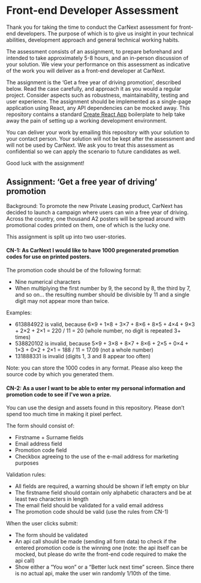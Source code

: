 # Front-end Developer Assessment

Thank you for taking the time to conduct the CarNext assessment for front-end developers. The purpose of which is to give us insight in your technical abilities, development approach and general technical working habits.

The assessment consists of an assignment, to prepare beforehand and intended to take approximately 5-8 hours, and an in-person discussion of your solution. We view your performance on this assessment as indicative of the work you will deliver as a front-end developer at CarNext.

The assignment is the ‘Get a free year of driving promotion’, described below. Read the case carefully, and approach it as you would a regular project. Consider aspects such as robustness, maintainability, testing and user experience. The assignment should be implemented as a single-page application using React, any API dependencies can be mocked away.
This repository contains a standard [Create React App](https://facebook.github.io/create-react-app/) boilerplate to help take away the pain of setting up a working development environment.

You can deliver your work by emailing this repository with your solution to your contact person. Your solution will not be kept after the assessment and will not be used by CarNext. We ask you to treat this assessment as confidential so we can apply the scenario to future candidates as well.

Good luck with the assignment!

## Assignment: ‘Get a free year of driving’ promotion

Background: To promote the new Private Leasing product, CarNext has decided to launch a campaign where users can win a free year of driving. Across the country, one thousand A2 posters will be spread around with promotional codes printed on them, one of which is the lucky one.

This assignment is split up into two user-stories.

#### CN-1: As CarNext I would like to have 1000 pregenerated promotion codes for use on printed posters.

The promotion code should be of the following format:

- Nine numerical characters
- When multiplying the first number by 9, the second by 8, the third by 7, and so on... the resulting number should be divisible by 11 and a single digit may not appear more than twice.

Examples:

- 613884922 is valid, because 6&times;9 + 1&times;8 + 3&times;7 + 8&times;6 + 8&times;5 + 4&times;4 + 9&times;3 + 2&times;2 + 2&times;1 = 220 / 11 = 20 (whole number, no digit is repeated 3+ times)
- 538820102 is invalid, because 5&times;9 + 3&times;8 + 8&times;7 + 8&times;6 + 2&times;5 + 0&times;4 + 1&times;3 + 0&times;2 + 2&times;1 = 188 / 11 = 17.09 (not a whole number)
- 131888331 is invalid (digits 1, 3 and 8 appear too often)

Note: you can store the 1000 codes in any format. Please also keep the source code by which you generated them.

#### CN-2: As a user I want to be able to enter my personal information and promotion code to see if I've won a prize.

You can use the design and assets found in this repository. Please don’t spend too much time in making it pixel perfect.

The form should consist of:

- Firstname + Surname fields
- Email address field
- Promotion code field
- Checkbox agreeing to the use of the e-mail address for marketing purposes

Validation rules:

- All fields are required, a warning should be shown if left empty on blur
- The firstname field should contain only alphabetic characters and be at least two characters in length
- The email field should be validated for a valid email address
- The promotion code should be valid (use the rules from CN-1)

When the user clicks submit:

- The form should be validated
- An api call should be made (sending all form data) to check if the entered promotion code is the winning one (note: the api itself can be mocked, but please do write the front-end code required to make the api call)
- Show either a “You won” or a “Better luck next time” screen. Since there is no actual api, make the user win randomly 1/10th of the time.
